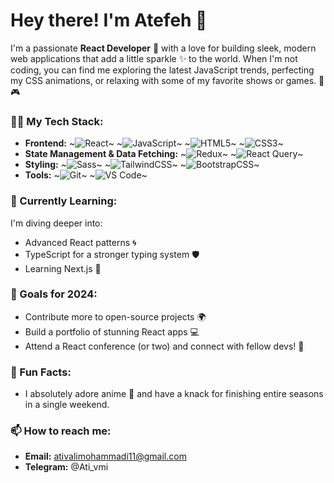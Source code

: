# Hey there! I'm Atefeh 👋

I'm a passionate **React Developer** 💖 with a love for building sleek, modern web applications that add a little sparkle ✨ to the world. When I'm not coding, you can find me exploring the latest JavaScript trends, perfecting my CSS animations, or relaxing with some of my favorite shows or games. 🎀🎮

### 👩‍💻 My Tech Stack:
- **Frontend:** 
  ~![React](https://img.shields.io/badge/React-61DAFB?logo=react&logoColor=white&style=flat-square)~ 
  ~![JavaScript](https://img.shields.io/badge/JavaScript-F7DF1E?logo=javascript&logoColor=black&style=flat-square)~ 
  ~![HTML5](https://img.shields.io/badge/HTML5-E34F26?logo=html5&logoColor=white&style=flat-square)~ 
  ~![CSS3](https://img.shields.io/badge/CSS3-1572B6?logo=css3&logoColor=white&style=flat-square)~ 
- **State Management & Data Fetching:** 
  ~![Redux](https://img.shields.io/badge/Redux-764ABC?logo=redux&logoColor=white&style=flat-square)~ 
  ~![React Query](https://img.shields.io/badge/React_Query-FF4154?logo=react-query&logoColor=white&style=flat-square)~
- **Styling:** 
  ~![Sass](https://img.shields.io/badge/Sass-CC6699?logo=sass&logoColor=white&style=flat-square)~ 
  ~![TailwindCSS](https://img.shields.io/badge/Tailwind_CSS-38B2AC?logo=tailwind-css&logoColor=white&style=flat-square)~
  ~![BootstrapCSS](https://img.shields.io/badge/Bootstrap-764ABC?logo=bootstrap&logoColor=white&style=flat-square)~
- **Tools:** 
  ~![Git](https://img.shields.io/badge/Git-F05032?logo=git&logoColor=white&style=flat-square)~ 
  ~![VS Code](https://img.shields.io/badge/VS%20Code-007ACC?logo=visual-studio-code&logoColor=white&style=flat-square)~

### 🌱 Currently Learning:
I'm diving deeper into:
- Advanced React patterns 🌀
- TypeScript for a stronger typing system 🛡️
- Learning Next.js 🧪

### 🎯 Goals for 2024:
- Contribute more to open-source projects 🌍
- Build a portfolio of stunning React apps 💻
- Attend a React conference (or two) and connect with fellow devs! 🎉

### 🚀 Fun Facts:
- I absolutely adore anime 🎌 and have a knack for finishing entire seasons in a single weekend.

### 📫 How to reach me:
- **Email:** ativalimohammadi11@gmail.com
- **Telegram:** @Ati_vmi
